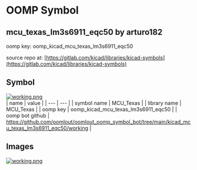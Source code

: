 # OOMP Symbol  
## mcu_texas_lm3s6911_eqc50  by arturo182  
  
oomp key: oomp_kicad_mcu_texas_lm3s6911_eqc50  
  
source repo at: [https://gitlab.com/kicad/libraries/kicad-symbols](https://gitlab.com/kicad/libraries/kicad-symbols)  
## Symbol  
  
[![working.png](working_600.png)](working.png)  
| name | value | 
| --- | --- | 
| symbol name | MCU_Texas | 
| library name | MCU_Texas | 
| oomp key | oomp_kicad_mcu_texas_lm3s6911_eqc50 | 
| oomp bot github | https://github.com/oomlout/oomlout_oomp_symbol_bot/tree/main/kicad_mcu_texas_lm3s6911_eqc50/working | 
## Images  
  
[![working.png](working_140.png)](working.png)  
